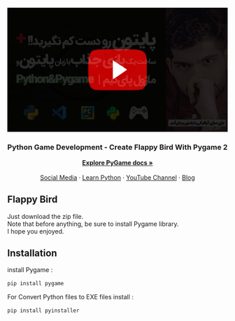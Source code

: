 <p align="center">
    <a href="https://youtu.be/feFDkcUHA9Y">
        <img src="https://raw.githubusercontent.com/NABEGHEHACOM/FlappyBird/refs/heads/main/pygame_github_nabegheha.jpg" alt="Link to Video">
    </a>
</p>

<h3 align="center">Python Game Development - Create Flappy Bird With Pygame 2</h3>

<p align="center">
    <a href="https://www.pygame.org/wiki/GettingStarted"><strong>Explore PyGame docs »</strong></a>
    <br>
    <br>
    <a href="https://nabegheha.com">Social Media</a>
    ·
    <a href="https://nabegheha.com/shop/">Learn Python</a>
    ·
    <a href="https://www.youtube.com/c/nabegheha">YouTube Channel</a>
    ·
    <a href="https://nabegheha.com">Blog</a>
</p>

## Flappy Bird

Just download the zip file.
<br>
Note that before anything, be sure to install Pygame library. 
<br>
I hope you enjoyed.
<br>

## Installation

install Pygame :

```bash
pip install pygame
```

For Convert Python files to EXE files install :

```bash
pip install pyinstaller
```
